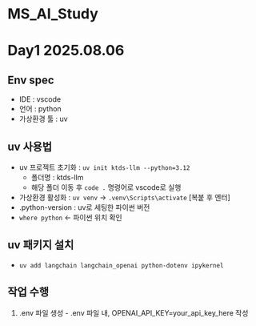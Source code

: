 # MS_AI_Study

# Day1 2025.08.06
## Env spec
  - IDE : vscode
  - 언어 : python
  - 가상환경 툴 : uv
## uv 사용법
  - uv 프로젝트 초기화 : ```uv init ktds-llm --python=3.12```
    - 폴더명 : ktds-llm
    - 해당 폴더 이동 후 ```code .``` 명령어로 vscode로 실행
  - 가상환경 활성화 : ```uv venv``` -> ```.venv\Scripts\activate``` [복붙 후 엔터]
  - .python-version : uv로 세팅한 파이썬 버전
  - ```where python``` <- 파이썬 위치 확인
## uv 패키지 설치
  - ```uv add langchain langchain_openai python-dotenv ipykernel```
## 작업 수행
  1. .env 파일 생성
    - .env 파일 내, OPENAI_API_KEY=your_api_key_here 작성
     
